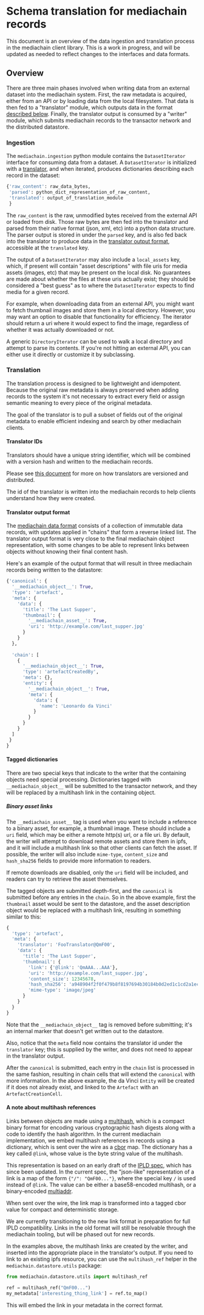 
# Schema translation for mediachain records

This document is an overview of the data ingestion and translation process
 in the mediachain client library.  This is a work in progress, and will be
 updated as needed to reflect changes to the interfaces and data formats.

## Overview

There are three main phases involved when writing data from an external dataset
into the mediachain system.  First, the raw metadata is acquired, either from
an API or by loading data from the local filesystem.  That data is then fed
to a "translator" module, which outputs data in the format 
[described below](#translator-output-format).  Finally, the translator output is
consumed by a "writer" module, which submits mediachain records to the transactor
network and the distributed datastore.

### Ingestion

The `mediachain.ingestion` python module contains the `DatasetIterator` 
interface for consuming data from a dataset. A `DatasetIterator` is initialized
with a [translator](#translation), and when iterated, produces dictionaries 
describing each record in the dataset:

```python
{'raw_content': raw_data_bytes,
 'parsed': python_dict_representation_of_raw_content,
 'translated': output_of_translation_module
 }
```

The `raw_content` is the raw, unmodified bytes received from the external API
or loaded from disk.  Those raw bytes are then fed into the translator and 
parsed from their native format (json, xml, etc) into a python data structure.
The parser output is stored in under the `parsed` key, and is also fed back
into the translator to produce data in the 
[translator output format](#translator-output-format), accessible at the
`translated` key.

The output of a `DatasetIterator` may also include a `local_assets` key, which,
 if present will contain "asset descriptions"
 with file uris for media assets  (images, etc) that may be
 present on the local disk.  No guarantees are made about whether the files at 
 these uris actually exist; they should be considered a "best guess" as to where
 the `DatasetIterator` expects to find media for a given record.
 
 For example, when downloading data from an external API, you might want to
 fetch thumbnail images and store them in a local directory.  However, you
 may want an option to disable that functionality for efficiency.  The
 iterator should return a uri where it would expect to find the
 image, regardless of whether it was actually downloaded or not.
  
 A generic `DirectoryIterator` can be used to walk a local directory and
 attempt to parse its contents.  If you're not hitting an external API, you
 can either use it directly or customize it by subclassing.


### Translation

The translation process is designed to be lightweight and idempotent.
Because the original raw metadata is always preserved when adding records to
the system it's not necessary to extract every field or assign semantic 
meaning to every piece of the original metadata.

The goal of the translator is to pull a subset of fields out of the original
metadata to enable efficient indexing and search by other mediachain clients.
 
#### Translator IDs
Translators should have a unique string identifier, which will be combined with a
version hash and written to the mediachain records.

Please see [this document](https://github.com/mediachain/mediachain/blob/master/docs/translators.md#translator-lifecycle)
for more on how translators are versioned and distributed.

The id of the translator is written into the mediachain records to help
clients understand how they were created.

#### Translator output format

The [mediachain data format][mediachain-format-docs] consists of a collection
of immutable data records, with updates applied in "chains" that form a
reverse linked list.  The translator output format is very close to the final
mediachain object representation, with some changes to be able to represent
links between objects without knowing their final content hash.

Here's an example of the output format that will result in three mediachain
records being written to the datastore:

```python
{'canonical': { 
  '__mediachain_object__': True,
  'type': 'artefact',
  'meta': {
    'data': {
      'title': 'The Last Supper',
      'thumbnail': {
        '__mediachain_asset__': True,
        'uri': 'http://example.com/last_supper.jpg'
      }
    }
  },
  
  'chain': [
    {
      '__mediachain_object__': True,
      'type': 'artefactCreatedBy',
      'meta': {},
      'entity': {
        '__mediachain_object__': True,
        'meta': {
          'data': {
            'name': 'Leonardo da Vinci'
          }
        }
      }
    }
  ]
 }
}
```

#### Tagged dictionaries
There are two special keys that indicate to the writer that the containing objects
need special processing.  Dictionaries tagged with `__mediachain_object__`
will be submitted to the transactor network, and they will be replaced by
a multihash link in the containing object.

##### Binary asset links
The `__mediachain_asset__` tag is used when you want to include a reference to
a binary asset, for example, a thumbnail image.  These should include a `uri`
field, which may be either a remote http(s) url, or a file uri.  By default,
the writer will attempt to download remote assets and store them in ipfs,
and it will include a multihash link so that other clients can fetch the asset.
If possible, the writer will also include `mime-type`, `content_size` and
`hash_sha256` fields to provide more information to readers.

If remote downloads are disabled, only the `uri` field will be included, and
readers can try to retrieve the asset themselves.


The tagged objects are submitted depth-first, and the
`canonical` is submitted before any entries in the `chain`.  So in the above
example, first the `thumbnail` asset would be sent to the datastore, and the
asset description object would be replaced with a multihash link, resulting in
something similar to this:

```python
{ 
  'type': 'artefact',
  'meta': {
    'translator': 'FooTranslator@QmF00',
    'data': {
      'title': 'The Last Supper',
      'thumbnail': {
        'link': {'@link': 'QmAAA...AAA'},
        'uri': 'http://example.com/last_supper.jpg',
        'content_size': 12345678,
        'hash_sha256': 'a948904f2f0f479b8f8197694b30184b0d2ed1c1cd2a1ec0fb85d299a192a447',
        'mime-type': 'image/jpeg'
      }
    }
  }
}
```


Note that the `__mediachain_object__` tag is removed before submitting; 
it's an internal marker that doesn't get written out to the datastore.

Also, notice that the `meta` field now contains the translator id under the
`translator` key; this is supplied by the writer, and does not need to appear
in the translator output.

After the `canonical` is submitted, each entry in the `chain` list is processed
in the same fashion, resulting in chain cells that will extend the `canonical`
with more information.  In the above example, the da Vinci `Entity` will be
created if it does not already exist, and linked to the `Artefact` with an 
`ArtefactCreationCell`.

#### A note about multihash references
Links between objects are made using a [multihash](https://github.com/multiformats/multihash),
which is a compact binary format for encoding various cryptographic hash digests along with a
code to identify the hash algorithm.  In the current mediachain implementation, we embed
multihash references in records using a dictionary, which is sent over the wire as a
[cbor](http://cbor.io) map.  The dictionary has a key called `@link`, whose value is the byte
string value of the multihash.

This representation is based on an early draft of the [IPLD spec](https://github.com/ipld/specs/tree/master/ipld),
which has since been updated.  In the current spec, the "json-like" representation of a link
is a map of the form `{"/": "QmF00..."}`, where the special key `/` is used instead of `@link`.
The value can be either a base58-encoded multihash, or a binary-encoded [multiaddr](https://github.com/multiformats/multiaddr).

When sent over the wire, the link map is transformed into a tagged cbor value for compact and
deterministic storage.

We are currently transitioning to the new link format in preparation for full IPLD compatibility.
Links in the old format will still be resolvable through the mediachain tooling, but will be phased
out for new records.

In the examples above, the multihash links are created by the writer, and inserted into the
appropriate place in the translator's output.  If you need to link to an existing ipfs resource,
you can use the `multihash_ref` helper in the `mediachain.datastore.utils` package:

```python
from mediachain.datastore.utils import multihash_ref

ref = multihash_ref("QmF00...")
my_metadata['interesting_thing_link'] = ref.to_map()
```

This will embed the link in your metadata in the correct format.


[mediachain-format-docs]: http://github.com/mediachain/mediachain/blob/master/docs/data-structures.md
